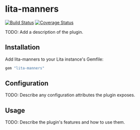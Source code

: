 # lita-manners

[![Build Status](https://travis-ci.org/neilang/lita-manners.png?branch=master)](https://travis-ci.org/neilang/lita-manners)
[![Coverage Status](https://coveralls.io/repos/neilang/lita-manners/badge.png)](https://coveralls.io/r/neilang/lita-manners)

TODO: Add a description of the plugin.

## Installation

Add lita-manners to your Lita instance's Gemfile:

``` ruby
gem "lita-manners"
```

## Configuration

TODO: Describe any configuration attributes the plugin exposes.

## Usage

TODO: Describe the plugin's features and how to use them.
